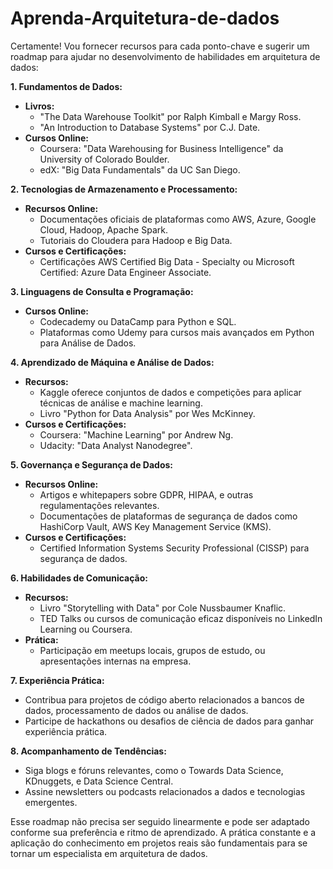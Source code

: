 # Aprenda-Arquitetura-de-dados

Certamente! Vou fornecer recursos para cada ponto-chave e sugerir um roadmap para ajudar no desenvolvimento de habilidades em arquitetura de dados:

**1. Fundamentos de Dados:**
   - **Livros:**
     - "The Data Warehouse Toolkit" por Ralph Kimball e Margy Ross.
     - "An Introduction to Database Systems" por C.J. Date.
   - **Cursos Online:**
     - Coursera: "Data Warehousing for Business Intelligence" da University of Colorado Boulder.
     - edX: "Big Data Fundamentals" da UC San Diego.

**2. Tecnologias de Armazenamento e Processamento:**
   - **Recursos Online:**
     - Documentações oficiais de plataformas como AWS, Azure, Google Cloud, Hadoop, Apache Spark.
     - Tutoriais do Cloudera para Hadoop e Big Data.
   - **Cursos e Certificações:**
     - Certificações AWS Certified Big Data - Specialty ou Microsoft Certified: Azure Data Engineer Associate.

**3. Linguagens de Consulta e Programação:**
   - **Cursos Online:**
     - Codecademy ou DataCamp para Python e SQL.
     - Plataformas como Udemy para cursos mais avançados em Python para Análise de Dados.

**4. Aprendizado de Máquina e Análise de Dados:**
   - **Recursos:**
     - Kaggle oferece conjuntos de dados e competições para aplicar técnicas de análise e machine learning.
     - Livro "Python for Data Analysis" por Wes McKinney.
   - **Cursos e Certificações:**
     - Coursera: "Machine Learning" por Andrew Ng.
     - Udacity: "Data Analyst Nanodegree".

**5. Governança e Segurança de Dados:**
   - **Recursos Online:**
     - Artigos e whitepapers sobre GDPR, HIPAA, e outras regulamentações relevantes.
     - Documentações de plataformas de segurança de dados como HashiCorp Vault, AWS Key Management Service (KMS).
   - **Cursos e Certificações:**
     - Certified Information Systems Security Professional (CISSP) para segurança de dados.

**6. Habilidades de Comunicação:**
   - **Recursos:**
     - Livro "Storytelling with Data" por Cole Nussbaumer Knaflic.
     - TED Talks ou cursos de comunicação eficaz disponíveis no LinkedIn Learning ou Coursera.
   - **Prática:**
     - Participação em meetups locais, grupos de estudo, ou apresentações internas na empresa.

**7. Experiência Prática:**
   - Contribua para projetos de código aberto relacionados a bancos de dados, processamento de dados ou análise de dados.
   - Participe de hackathons ou desafios de ciência de dados para ganhar experiência prática.

**8. Acompanhamento de Tendências:**
   - Siga blogs e fóruns relevantes, como o Towards Data Science, KDnuggets, e Data Science Central.
   - Assine newsletters ou podcasts relacionados a dados e tecnologias emergentes.

Esse roadmap não precisa ser seguido linearmente e pode ser adaptado conforme sua preferência e ritmo de aprendizado. A prática constante e a aplicação do conhecimento em projetos reais são fundamentais para se tornar um especialista em arquitetura de dados.
